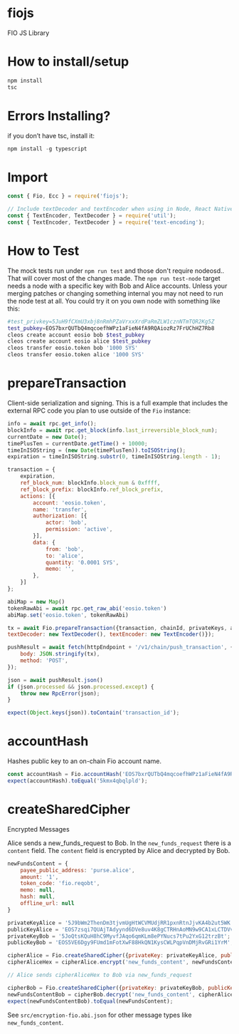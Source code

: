 # fiojs
FIO JS Library

# How to install/setup
```js
npm install
tsc
```

# Errors Installing?
if you don’t have tsc, install it:
```js
npm install -g typescript
```

# Import
```js
const { Fio, Ecc } = require('fiojs');

// Include textDecoder and textEncoder when using in Node, React Native, IE11 or Edge Browsers.
const { TextEncoder, TextDecoder } = require('util');                   // node only; native TextEncoder/Decoder
const { TextEncoder, TextDecoder } = require('text-encoding');          // React Native, IE11, and Edge Browsers only
```

# How to Test
The mock tests run under `npm run test` and those don't require nodeosd.. That will cover most of the changes made.
The `npm run test-node` target needs a node with a specific key with Bob and Alice accounts. Unless your merging patches or changing something internal you may not need to run the node test at all.  You could try it on you own node with something like this:

```bash
#test_privkey=5JuH9fCXmU3xbj8nRmhPZaVrxxXrdPaRmZLW1cznNTmTQR2Kg5Z
test_pubkey=EOS7bxrQUTbQ4mqcoefhWPz1aFieN4fA9RQAiozRz7FrUChHZ7Rb8
cleos create account eosio bob $test_pubkey
cleos create account eosio alice $test_pubkey
cleos transfer eosio.token bob '1000 SYS'
cleos transfer eosio.token alice '1000 SYS'
```

# prepareTransaction

Client-side serialization and signing.  This is a full example that includes the external RPC code you plan to use outside of the `Fio` instance:
```js
info = await rpc.get_info();
blockInfo = await rpc.get_block(info.last_irreversible_block_num);
currentDate = new Date();
timePlusTen = currentDate.getTime() + 10000;
timeInISOString = (new Date(timePlusTen)).toISOString();
expiration = timeInISOString.substr(0, timeInISOString.length - 1);

transaction = {
    expiration,
    ref_block_num: blockInfo.block_num & 0xffff,
    ref_block_prefix: blockInfo.ref_block_prefix,
    actions: [{
        account: 'eosio.token',
        name: 'transfer',
        authorization: [{
            actor: 'bob',
            permission: 'active',
        }],
        data: {
            from: 'bob',
            to: 'alice',
            quantity: '0.0001 SYS',
            memo: '',
        },
    }]
};

abiMap = new Map()
tokenRawAbi = await rpc.get_raw_abi('eosio.token')
abiMap.set('eosio.token', tokenRawAbi)

tx = await Fio.prepareTransaction({transaction, chainId, privateKeys, abiMap,
textDecoder: new TextDecoder(), textEncoder: new TextEncoder()});

pushResult = await fetch(httpEndpoint + '/v1/chain/push_transaction', {
    body: JSON.stringify(tx),
    method: 'POST',
});

json = await pushResult.json()
if (json.processed && json.processed.except) {
    throw new RpcError(json);
}

expect(Object.keys(json)).toContain('transaction_id');
```

# accountHash

Hashes public key to an on-chain Fio account name.

```js
const accountHash = Fio.accountHash('EOS7bxrQUTbQ4mqcoefhWPz1aFieN4fA9RQAiozRz7FrUChHZ7Rb8');
expect(accountHash).toEqual('5kmx4qbqlpld');
```

# createSharedCipher

Encrypted Messages

Alice sends a new_funds_request to Bob.  In the `new_funds_request` there is a
`content` field.  The `content` field is encrypted by Alice and decrypted by Bob.

```js
newFundsContent = {
    payee_public_address: 'purse.alice',
    amount: '1',
    token_code: 'fio.reqobt',
    memo: null,
    hash: null,
    offline_url: null
}

privateKeyAlice = '5J9bWm2ThenDm3tjvmUgHtWCVMUdjRR1pxnRtnJjvKA4b2ut5WK';
publicKeyAlice = 'EOS7zsqi7QUAjTAdyynd6DVe8uv4K8gCTRHnAoMN9w9CA1xLCTDVv';
privateKeyBob = '5JoQtsKQuH8hC9MyvfJAqo6qmKLm8ePYNucs7tPu2YxG12trzBt';
publicKeyBob = 'EOS5VE6Dgy9FUmd1mFotXwF88HkQN1KysCWLPqpVnDMjRvGRi1YrM';

cipherAlice = Fio.createSharedCipher({privateKey: privateKeyAlice, publicKey: publicKeyBob, textEncoder: new TextEncoder(), textDecoder: new TextDecoder()});
cipherAliceHex = cipherAlice.encrypt('new_funds_content', newFundsContent);

// Alice sends cipherAliceHex to Bob via new_funds_request

cipherBob = Fio.createSharedCipher({privateKey: privateKeyBob, publicKey: publicKeyAlice, textEncoder: new TextEncoder(), textDecoder: new TextDecoder()});
newFundsContentBob = cipherBob.decrypt('new_funds_content', cipherAliceHex);
expect(newFundsContentBob).toEqual(newFundsContent);
```

See `src/encryption-fio.abi.json` for other message types like `new_funds_content`.
